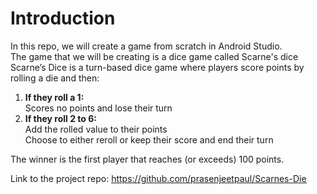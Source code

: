 # Introduction

In this repo, we will create a game from scratch in Android Studio. <br>The game that we will be creating is a dice game called Scarne's dice
Scarne’s Dice is a turn-based dice game where players score points by rolling a die and then:
1. **If they roll a 1:**
    <br>Scores no points and lose their turn
2. **If they roll 2 to 6:**
    <br>Add the rolled value to their points
    <br>Choose to either reroll or keep their score and end their turn

The winner is the first player that reaches (or exceeds) 100 points.

Link to the project repo: <u>https://github.com/prasenjeetpaul/Scarnes-Die</u>
